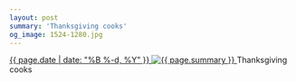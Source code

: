 ```yaml
---
layout: post
summary: 'Thanksgiving cooks'
og_image: 1524-1280.jpg
---
```


<p>
 <time>
  <a href="/1524">
   {{ page.date | date: "%B %-d, %Y" }}
  </a>
 </time>
 <a href="/1524">
  <img alt="{{ page.summary }}" sizes="(min-width: 700px) 50vw, calc(100vw - 2rem)" src="{{ site.assets_url }}/1524-640.jpg" srcset="{{ site.assets_url }}/1524-320.jpg 320w, {{ site.assets_url }}/1524-640.jpg 640w, {{ site.assets_url }}/1524-960.jpg 960w, {{ site.assets_url }}/1524-1280.jpg 1280w"/>
 </a>
 <span>
  Thanksgiving cooks
 </span>
</p>
